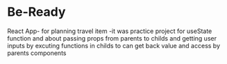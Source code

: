 # Be-Ready
React App- for planning travel item 
-it was practice project for useState function 
and about passing props from parents to childs and getting user inputs by excuting functions in childs to can get back value and access by parents components
